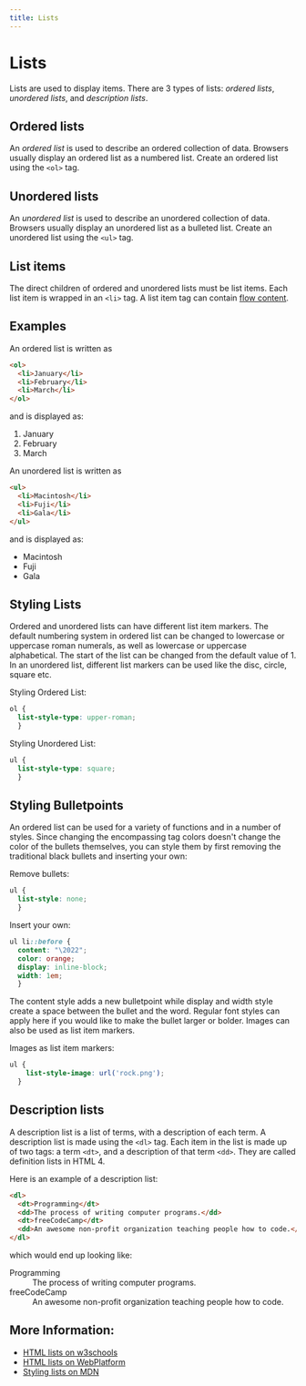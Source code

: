 ```yaml
---
title: Lists
---
```


# Lists
Lists are used to display items. There are 3 types of lists: _ordered lists_, _unordered lists_, and _description lists_.

## Ordered lists
An _ordered list_ is used to describe an ordered collection of data. Browsers usually display an ordered list as a numbered list. Create an ordered list using the `<ol>` tag.

## Unordered lists
An _unordered list_ is used to describe an unordered collection of data. Browsers usually display an unordered list as a bulleted list. Create an unordered list using the `<ul>` tag.

## List items
The direct children of ordered and unordered lists must be list items. Each list item is wrapped in an `<li>` tag. A list item tag can contain [flow content](https://developer.mozilla.org/en-US/docs/Web/Guide/HTML/Content_categories#Flow_content).

## Examples

An ordered list is written as
```HTML
<ol>
  <li>January</li>
  <li>February</li>
  <li>March</li>
</ol>
```
and is displayed as:
1. January
1. February
1. March

An unordered list is written as


```HTML
<ul>
  <li>Macintosh</li>
  <li>Fuji</li>
  <li>Gala</li>
</ul>
```
and is displayed as:
- Macintosh
- Fuji
- Gala

## Styling Lists

Ordered and unordered lists can have different list item markers. The default numbering system in ordered list can be changed to lowercase or uppercase roman numerals, as well as lowercase or uppercase alphabetical.  The start of the list can be changed from the default value of 1. In an unordered list, different list markers can be used like the disc, circle, square etc. 

Styling Ordered List:
```CSS
ol {
  list-style-type: upper-roman; 
  }
```
Styling Unordered List:
```CSS
ul {
  list-style-type: square; 
  }
```

## Styling Bulletpoints

An ordered list can be used for a variety of functions and in a number of styles. Since changing the encompassing tag colors doesn't change the color of the bullets themselves, you can style them by first removing the traditional black bullets and inserting your own:

Remove bullets:
```CSS
ul {
  list-style: none; 
  }
```

Insert your own:
```CSS
ul li::before {
  content: "\2022";
  color: orange;
  display: inline-block;
  width: 1em;
  }
```

The content style adds a new bulletpoint while display and width style create a space between the bullet and the word. Regular font styles can apply here if you would like to make the bullet larger or bolder.  Images can also be used as list item markers.

Images as list item markers:
```CSS
ul {
    list-style-image: url('rock.png');
  }
```


## Description lists

A description list is a list of terms, with a description of each term. A description list is made using the `<dl>` tag.
Each item in the list is made up of two tags: a term `<dt>`, and a description of that term `<dd>`.
They are called definition lists in HTML 4.

Here is an example of a description list:
```HTML
<dl>
  <dt>Programming</dt>
  <dd>The process of writing computer programs.</dd>
  <dt>freeCodeCamp</dt>
  <dd>An awesome non-profit organization teaching people how to code.</dd>
</dl>
```

which would end up looking like:

<dl>
  <dt>Programming</dt>
  <dd>The process of writing computer programs.</dd>
  <dt>freeCodeCamp</dt>
  <dd>An awesome non-profit organization teaching people how to code.</dd>
</dl>


## More Information:

<!-- Please add any articles you think might be helpful to read before writing the article -->
* [HTML lists on w3schools](https://www.w3schools.com/html/html_lists.asp)
* [HTML lists on WebPlatform](https://webplatform.github.io/docs/guides/html_lists/)
* [Styling lists on MDN](https://developer.mozilla.org/en-US/docs/Learn/CSS/Styling_text/Styling_lists)
